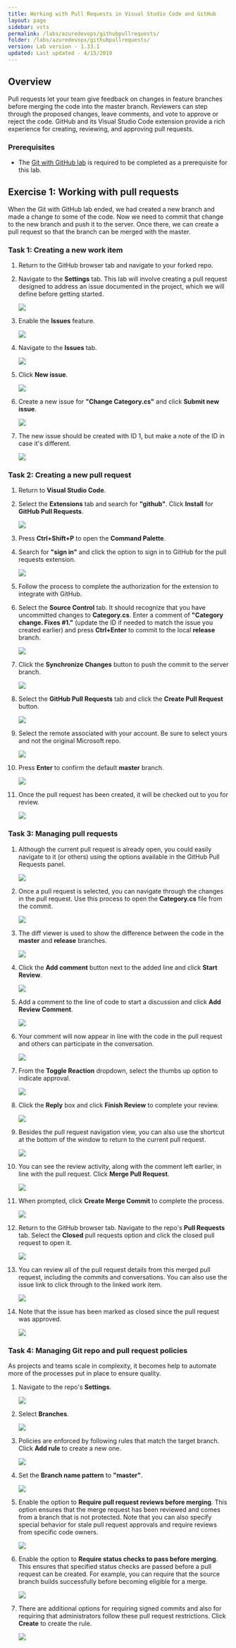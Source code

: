```yaml
---
title: Working with Pull Requests in Visual Studio Code and GitHub
layout: page
sidebar: vsts
permalink: /labs/azuredevops/githubpullrequests/
folder: /labs/azuredevops/githubpullrequests/
version: Lab version - 1.33.1
updated: Last updated - 4/15/2019
---
```

<div class="rw-ui-container"></div>

<a name="Overview"></a>
## Overview ##

Pull requests let your team give feedback on changes in feature branches before merging the code into the master branch. Reviewers can step through the proposed changes, leave comments, and vote to approve or reject the code. GitHub and its Visual Studio Code extension provide a rich experience for creating, reviewing, and approving pull requests.

<a name="Prerequisites"></a>
### Prerequisites ###

- The [Git with GitHub lab](../github) is required to be completed as a prerequisite for this lab.

<a name="Exercise1"></a>
## Exercise 1: Working with pull requests ##

When the Git with GitHub lab ended, we had created a new branch and made a change to some of the code. Now we need to commit that change to the new branch and push it to the server. Once there, we can create a pull request so that the branch can be merged with the master.

<a name="Ex1Task1"></a>
### Task 1: Creating a new work item ###

1. Return to the GitHub browser tab and navigate to your forked repo.

1. Navigate to the **Settings** tab. This lab will involve creating a pull request designed to address an issue documented in the project, which we will define before getting started.

    ![](images/000.png)

1. Enable the **Issues** feature.

    ![](images/001.png)

1. Navigate to the **Issues** tab.

    ![](images/002.png)

1. Click **New issue**.

    ![](images/003.png)

1. Create a new issue for **"Change Category.cs"** and click **Submit new issue**.

    ![](images/004.png)

1. The new issue should be created with ID 1, but make a note of the ID in case it's different.

    ![](images/005.png)

<a name="Ex1Task2"></a>
### Task 2: Creating a new pull request ###

1. Return to **Visual Studio Code**.

1. Select the **Extensions** tab and search for **"github"**. Click **Install** for **GitHub Pull Requests**.

    ![](images/006.png)

1. Press **Ctrl+Shift+P** to open the **Command Palette**.

1. Search for **"sign in"** and click the option to sign in to GitHub for the pull requests extension.

    ![](images/007.png)

1. Follow the process to complete the authorization for the extension to integrate with GitHub.

1. Select the **Source Control** tab. It should recognize that you have uncommitted changes to **Category.cs**. Enter a comment of **"Category change. Fixes #1."** (update the ID if needed to match the issue you created earlier) and press **Ctrl+Enter** to commit to the local **release** branch.

    ![](images/008.png)

1. Click the **Synchronize Changes** button to push the commit to the server branch.

    ![](images/009.png)

1. Select the **GitHub Pull Requests** tab and click the **Create Pull Request** button.

    ![](images/010.png)

1. Select the remote associated with your account. Be sure to select yours and not the original Microsoft repo.

    ![](images/011.png)

1. Press **Enter** to confirm the default **master** branch.

    ![](images/012.png)

1. Once the pull request has been created, it will be checked out to you for review.

    ![](images/013.png)

<a name="Ex1Task3"></a>
### Task 3: Managing pull requests ###

1. Although the current pull request is already open, you could easily navigate to it (or others) using the options available in the GitHub Pull Requests panel.

    ![](images/014.png)

1. Once a pull request is selected, you can navigate through the changes in the pull request. Use this process to open the **Category.cs** file from the commit.

    ![](images/015.png)

1. The diff viewer is used to show the difference between the code in the **master** and **release** branches.

    ![](images/016.png)

1. Click the **Add comment** button next to the added line and click **Start Review**.

    ![](images/017.png)

1. Add a comment to the line of code to start a discussion and click **Add Review Comment**.

    ![](images/018.png)

1. Your comment will now appear in line with the code in the pull request and others can participate in the conversation.

    ![](images/019.png)

1. From the **Toggle Reaction** dropdown, select the thumbs up option to indicate approval.

    ![](images/020.png)

1. Click the **Reply** box and click **Finish Review** to complete your review.

    ![](images/021.png)

1. Besides the pull request navigation view, you can also use the shortcut at the bottom of the window to return to the current pull request.

    ![](images/022.png)

1. You can see the review activity, along with the comment left earlier, in line with the pull request. Click **Merge Pull Request**.

    ![](images/023.png)

1. When prompted, click **Create Merge Commit** to complete the process.

    ![](images/024.png)

1. Return to the GitHub browser tab. Navigate to the repo's **Pull Requests** tab. Select the **Closed** pull requests option and click the closed pull request to open it.

    ![](images/025.png)

1. You can review all of the pull request details from this merged pull request, including the commits and conversations. You can also use the issue link to click through to the linked work item.

    ![](images/026.png)

1. Note that the issue has been marked as closed since the pull request was approved.

    ![](images/027.png)

<a name="Ex1Task4"></a>
### Task 4: Managing Git repo and pull request policies ###

As projects and teams scale in complexity, it becomes help to automate more of the processes put in place to ensure quality.

1. Navigate to the repo's **Settings**.

    ![](images/028.png)

1. Select **Branches**.

    ![](images/029.png)

1. Policies are enforced by following rules that match the target branch. Click **Add rule** to create a new one.

    ![](images/030.png)

1. Set the **Branch name pattern** to **"master"**.

    ![](images/031.png)

1. Enable the option to **Require pull request reviews before merging**. This option ensures that the merge request has been reviewed and comes from a branch that is not protected. Note that you can also specify special behavior for stale pull request approvals and require reviews from specific code owners.

    ![](images/032.png)

1. Enable the option to **Require status checks to pass before merging**. This ensures that specified status checks are passed before a pull request can be created. For example, you can require that the source branch builds successfully before becoming eligible for a merge.

    ![](images/033.png)

1. There are additional options for requiring signed commits and also for requiring that administrators follow these pull request restrictions. Click **Create** to create the rule.

    ![](images/034.png)

